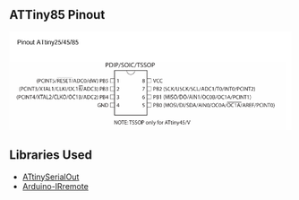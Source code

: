 # 

## ATTiny85 Pinout
![alt text](attiny85_pinout.png)

## Libraries  Used
- [ATtinySerialOut](https://github.com/ArminJo/ATtinySerialOut)
- [Arduino-IRremote](https://github.com/Arduino-IRremote/Arduino-IRremote)